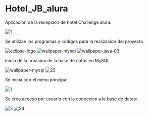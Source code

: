 # Hotel_JB_alura
Aplicacion de la recepcion de hotel Challenge alura.

![1](https://github.com/juliobatalla/Hotel_JB_alura/assets/119636987/e522814e-2f75-4609-b1ae-f834b2079a18)
  
  Se utilizan los programas y codigos para la realizacion del proyecto

![eclipse-logo](https://github.com/juliobatalla/Hotel_JB_alura/assets/119636987/002a50f4-7459-4846-822c-254617f1ce28)
![wallpaper-mysql](https://github.com/juliobatalla/Hotel_JB_alura/assets/119636987/8c6596b5-a3db-459b-9acd-4f405c522840)
![wallpaper-java-03](https://github.com/juliobatalla/Hotel_JB_alura/assets/119636987/42f723d9-488f-4870-aebd-c12971a261b3)


Inicio de la creacion de la base de datos en MySQL

![wallpaper-mysql](https://github.com/juliobatalla/Hotel_JB_alura/assets/119636987/eefc6fbd-12f7-4431-8287-f17aa721d680)
![25](https://github.com/juliobatalla/Hotel_JB_alura/assets/119636987/ad16d8f1-186c-4ec1-9df5-49147e86b853)


Se inicia con el menu principal:

![1](https://github.com/juliobatalla/Hotel_JB_alura/assets/119636987/67eff982-01ca-49e7-b8ef-7733de71ac98)

Se crea acceso por usuario con la coneccion a la base de datos:

![2](https://github.com/juliobatalla/Hotel_JB_alura/assets/119636987/bbe946c6-5178-44cd-a427-776d3e4f44f1)
![24](https://github.com/juliobatalla/Hotel_JB_alura/assets/119636987/524091a1-2e83-4e48-9bc2-8a6409127a3f)



